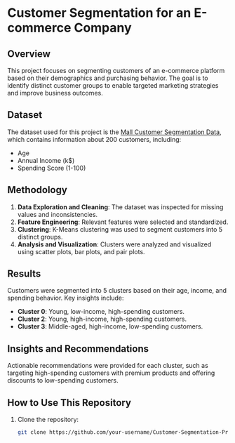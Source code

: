 # Customer Segmentation for an E-commerce Company

## Overview
This project focuses on segmenting customers of an e-commerce platform based on their demographics and purchasing behavior. The goal is to identify distinct customer groups to enable targeted marketing strategies and improve business outcomes.

## Dataset
The dataset used for this project is the [Mall Customer Segmentation Data](https://www.kaggle.com/vjchoudhary7/customer-segmentation-tutorial-in-python), which contains information about 200 customers, including:
- Age
- Annual Income (k$)
- Spending Score (1-100)

## Methodology
1. **Data Exploration and Cleaning**: The dataset was inspected for missing values and inconsistencies.
2. **Feature Engineering**: Relevant features were selected and standardized.
3. **Clustering**: K-Means clustering was used to segment customers into 5 distinct groups.
4. **Analysis and Visualization**: Clusters were analyzed and visualized using scatter plots, bar plots, and pair plots.

## Results
Customers were segmented into 5 clusters based on their age, income, and spending behavior. Key insights include:
- **Cluster 0**: Young, low-income, high-spending customers.
- **Cluster 2**: Young, high-income, high-spending customers.
- **Cluster 3**: Middle-aged, high-income, low-spending customers.

## Insights and Recommendations
Actionable recommendations were provided for each cluster, such as targeting high-spending customers with premium products and offering discounts to low-spending customers.

## How to Use This Repository
1. Clone the repository:
   ```bash
   git clone https://github.com/your-username/Customer-Segmentation-Project.git
